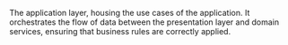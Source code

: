 The application layer, housing the use cases of the application. It orchestrates the flow of data between the presentation layer and domain services, ensuring that business rules are correctly applied.